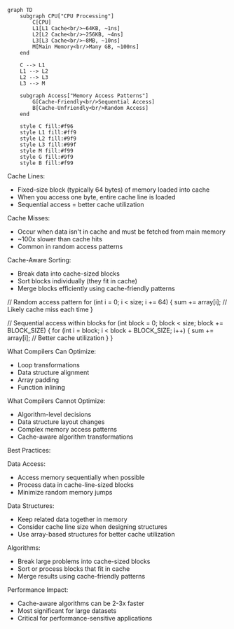 ```
graph TD
    subgraph CPU["CPU Processing"]
        C[CPU]
        L1[L1 Cache<br/>~64KB, ~1ns]
        L2[L2 Cache<br/>~256KB, ~4ns]
        L3[L3 Cache<br/>~8MB, ~10ns]
        M[Main Memory<br/>Many GB, ~100ns]
    end

    C --> L1
    L1 --> L2
    L2 --> L3
    L3 --> M

    subgraph Access["Memory Access Patterns"]
        G[Cache-Friendly<br/>Sequential Access]
        B[Cache-Unfriendly<br/>Random Access]
    end

    style C fill:#f96
    style L1 fill:#ff9
    style L2 fill:#9f9
    style L3 fill:#99f
    style M fill:#f99
    style G fill:#9f9
    style B fill:#f99
```  

Cache Lines:
- Fixed-size block (typically 64 bytes) of memory loaded into cache
- When you access one byte, entire cache line is loaded
- Sequential access = better cache utilization


Cache Misses:
- Occur when data isn't in cache and must be fetched from main memory
- ~100x slower than cache hits
- Common in random access patterns


Cache-Aware Sorting:
- Break data into cache-sized blocks
- Sort blocks individually (they fit in cache)
- Merge blocks efficiently using cache-friendly patterns

// Random access pattern
for (int i = 0; i < size; i += 64) {
    sum += array[i];  // Likely cache miss each time
}

// Sequential access within blocks
for (int block = 0; block < size; block += BLOCK_SIZE) {
    for (int i = block; i < block + BLOCK_SIZE; i++) {
        sum += array[i];  // Better cache utilization
    }
}

What Compilers Can Optimize:
- Loop transformations
- Data structure alignment
- Array padding
- Function inlining

What Compilers Cannot Optimize:
- Algorithm-level decisions
- Data structure layout changes
- Complex memory access patterns
- Cache-aware algorithm transformations

Best Practices:

Data Access:
- Access memory sequentially when possible
- Process data in cache-line-sized blocks
- Minimize random memory jumps


Data Structures:
- Keep related data together in memory
- Consider cache line size when designing structures
- Use array-based structures for better cache utilization


Algorithms:
- Break large problems into cache-sized blocks
- Sort or process blocks that fit in cache
- Merge results using cache-friendly patterns

Performance Impact:
- Cache-aware algorithms can be 2-3x faster
- Most significant for large datasets
- Critical for performance-sensitive applications

